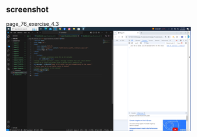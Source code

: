 ## screenshot
page_76_exercise_4.3
![output/input](../page_76_exercise_4.3/screenshot/Screenshot%20(23).png)







